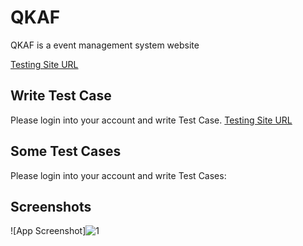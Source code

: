 # QKAF

QKAF is a event management system website

[Testing Site URL](https://qkaf.org/admin/index.php)

## Write Test Case

Please login into your account and write Test Case.
[Testing Site URL](https://qkaf.org/admin/index.php)

## Some Test Cases

Please login into your account and write Test Cases:
## Screenshots

![App Screenshot]![1](https://github.com/SHANJIDA-HRIDE/QKAF/assets/62147630/94e1c0cc-5ba5-40f0-80ef-2236dc494c62)
